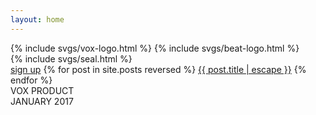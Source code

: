 ```yaml
---
layout: home
---
```

<div class="c-post--intro">
  <div class="c-beat-logo">
    {% include svgs/vox-logo.html %}
    {% include svgs/beat-logo.html %}
  </div>

  <div class="c-seal">
    {% include svgs/seal.html %}
  </div>

  <div class="c-about-main">
    <a href="">sign up</a>
    {% for post in site.posts reversed %}
      <a class="nav-items" href="#{{ post.title | escape }}">{{ post.title | escape }}</a>
    {% endfor %}
  </div>

  <div class="c-post-tag-left">
    VOX PRODUCT
  </div>

  <div class="c-post-tag-right">
    JANUARY 2017
  </div>
</div>
